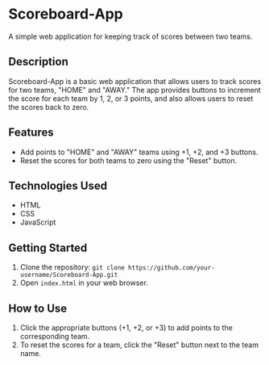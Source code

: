 # Scoreboard-App

A simple web application for keeping track of scores between two teams.

## Description

Scoreboard-App is a basic web application that allows users to track scores for two teams, "HOME" and "AWAY." The app provides buttons to increment the score for each team by 1, 2, or 3 points, and also allows users to reset the scores back to zero.

## Features

- Add points to "HOME" and "AWAY" teams using +1, +2, and +3 buttons.
- Reset the scores for both teams to zero using the "Reset" button.

## Technologies Used

- HTML
- CSS
- JavaScript

## Getting Started

1. Clone the repository: `git clone https://github.com/your-username/Scoreboard-App.git`
2. Open `index.html` in your web browser.

## How to Use

1. Click the appropriate buttons (+1, +2, or +3) to add points to the corresponding team.
2. To reset the scores for a team, click the "Reset" button next to the team name.
